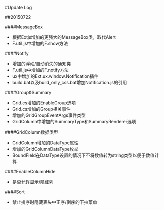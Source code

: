 #Update Log


##20150722

####MessageBox
+ 根据Extjs增加的更强大的MessageBox类，取代Alert
+ F.util.js中增加的F.show方法

####Notify
+ 增加的浮动/自动消失的通知类
+ F.util.js中增加的F.notify方法
+ ux中增加的Ext.ux.window.Notification插件
+ build.bat以及build_only_css.bat增加Notification.js的引用

####Group&Summary
+ Grid.cs增加的EnableGroup选项
+ Grid.cs增加的Group相关事件
+ 增加的GridGroupEventArgs事件类型
+ GridColumn中增加的SummaryType和SummaryRenderer选项

####GridColumn数据类型
+ GridColumn增加的DataType属性
+ 增加的GridColumnDataType枚举
+ BoundField在DataType设置的情况下不将数值转为string类型以便于数值计算

####EnableColumnHide
+ 是否允许显示/隐藏列

####Sort
+ 禁止排序时隐藏表头中正序/倒序的下拉菜单